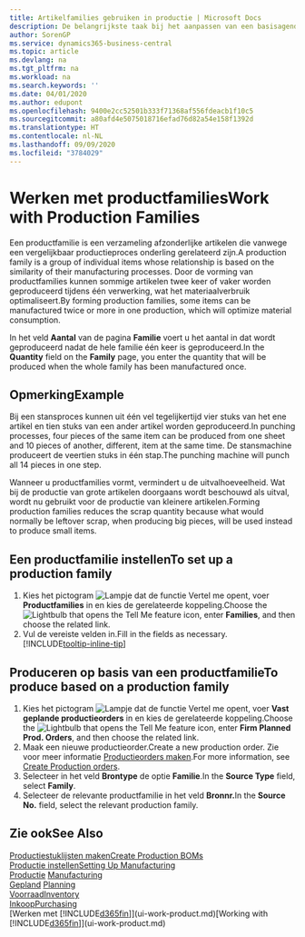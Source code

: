 ```yaml
---
title: Artikelfamilies gebruiken in productie | Microsoft Docs
description: De belangrijkste taak bij het aanpassen van een basisagenda voor uw bedrijf of voor een van uw zakelijke partners is het invoeren van wijzigingen in de statuswaarden Werkdag en Vrije dag.
author: SorenGP
ms.service: dynamics365-business-central
ms.topic: article
ms.devlang: na
ms.tgt_pltfrm: na
ms.workload: na
ms.search.keywords: ''
ms.date: 04/01/2020
ms.author: edupont
ms.openlocfilehash: 9400e2cc52501b333f71368af556fdeacb1f10c5
ms.sourcegitcommit: a80afd4e5075018716efad76d82a54e158f1392d
ms.translationtype: HT
ms.contentlocale: nl-NL
ms.lasthandoff: 09/09/2020
ms.locfileid: "3784029"
---
```

# <a name="work-with-production-families"></a><span data-ttu-id="d8dca-103">Werken met productfamilies</span><span class="sxs-lookup"><span data-stu-id="d8dca-103">Work with Production Families</span></span>
<span data-ttu-id="d8dca-104">Een productfamilie is een verzameling afzonderlijke artikelen die vanwege een vergelijkbaar productieproces onderling gerelateerd zijn.</span><span class="sxs-lookup"><span data-stu-id="d8dca-104">A production family is a group of individual items whose relationship is based on the similarity of their manufacturing processes.</span></span> <span data-ttu-id="d8dca-105">Door de vorming van productfamilies kunnen sommige artikelen twee keer of vaker worden geproduceerd tijdens één verwerking, wat het materiaalverbruik optimaliseert.</span><span class="sxs-lookup"><span data-stu-id="d8dca-105">By forming production families, some items can be manufactured twice or more in one production, which will optimize material consumption.</span></span>

<span data-ttu-id="d8dca-106">In het veld **Aantal** van de pagina **Familie** voert u het aantal in dat wordt geproduceerd nadat de hele familie één keer is geproduceerd.</span><span class="sxs-lookup"><span data-stu-id="d8dca-106">In the **Quantity** field on the **Family** page, you enter the quantity that will be produced when the whole family has been manufactured once.</span></span>

## <a name="example"></a><span data-ttu-id="d8dca-107">Opmerking</span><span class="sxs-lookup"><span data-stu-id="d8dca-107">Example</span></span>
<span data-ttu-id="d8dca-108">Bij een stansproces kunnen uit één vel tegelijkertijd vier stuks van het ene artikel en tien stuks van een ander artikel worden geproduceerd.</span><span class="sxs-lookup"><span data-stu-id="d8dca-108">In punching processes, four pieces of the same item can be produced from one sheet and 10 pieces of another, different, item at the same time.</span></span> <span data-ttu-id="d8dca-109">De stansmachine produceert de veertien stuks in één stap.</span><span class="sxs-lookup"><span data-stu-id="d8dca-109">The punching machine will punch all 14 pieces in one step.</span></span>

<span data-ttu-id="d8dca-110">Wanneer u productfamilies vormt, vermindert u de uitvalhoeveelheid. Wat bij de productie van grote artikelen doorgaans wordt beschouwd als uitval, wordt nu gebruikt voor de productie van kleinere artikelen.</span><span class="sxs-lookup"><span data-stu-id="d8dca-110">Forming production families reduces the scrap quantity because what would normally be leftover scrap, when producing big pieces, will be used instead to produce small items.</span></span>

## <a name="to-set-up-a-production-family"></a><span data-ttu-id="d8dca-111">Een productfamilie instellen</span><span class="sxs-lookup"><span data-stu-id="d8dca-111">To set up a production family</span></span>
1. <span data-ttu-id="d8dca-112">Kies het pictogram ![Lampje dat de functie Vertel me opent](media/ui-search/search_small.png "Vertel me wat u wilt doen"), voer **Productfamilies** in en kies de gerelateerde koppeling.</span><span class="sxs-lookup"><span data-stu-id="d8dca-112">Choose the ![Lightbulb that opens the Tell Me feature](media/ui-search/search_small.png "Tell me what you want to do") icon, enter **Families**, and then choose the related link.</span></span>
2. <span data-ttu-id="d8dca-113">Vul de vereiste velden in.</span><span class="sxs-lookup"><span data-stu-id="d8dca-113">Fill in the fields as necessary.</span></span> [!INCLUDE[tooltip-inline-tip](includes/tooltip-inline-tip_md.md)]

## <a name="to-produce-based-on-a-production-family"></a><span data-ttu-id="d8dca-114">Produceren op basis van een productfamilie</span><span class="sxs-lookup"><span data-stu-id="d8dca-114">To produce based on a production family</span></span>
1. <span data-ttu-id="d8dca-115">Kies het pictogram ![Lampje dat de functie Vertel me opent](media/ui-search/search_small.png "Vertel me wat u wilt doen"), voer **Vast geplande productieorders** in en kies de gerelateerde koppeling.</span><span class="sxs-lookup"><span data-stu-id="d8dca-115">Choose the ![Lightbulb that opens the Tell Me feature](media/ui-search/search_small.png "Tell me what you want to do") icon, enter **Firm Planned Prod. Orders**, and then choose the related link.</span></span>
2. <span data-ttu-id="d8dca-116">Maak een nieuwe productieorder.</span><span class="sxs-lookup"><span data-stu-id="d8dca-116">Create a new production order.</span></span> <span data-ttu-id="d8dca-117">Zie voor meer informatie [Productieorders maken](production-how-to-create-production-orders.md).</span><span class="sxs-lookup"><span data-stu-id="d8dca-117">For more information, see [Create Production orders](production-how-to-create-production-orders.md).</span></span>
3. <span data-ttu-id="d8dca-118">Selecteer in het veld **Brontype** de optie **Familie**.</span><span class="sxs-lookup"><span data-stu-id="d8dca-118">In the **Source Type** field, select **Family**.</span></span>  
4. <span data-ttu-id="d8dca-119">Selecteer de relevante productfamilie in het veld **Bronnr.**</span><span class="sxs-lookup"><span data-stu-id="d8dca-119">In the **Source No.** field, select the relevant production family.</span></span>

## <a name="see-also"></a><span data-ttu-id="d8dca-120">Zie ook</span><span class="sxs-lookup"><span data-stu-id="d8dca-120">See Also</span></span>
[<span data-ttu-id="d8dca-121">Productiestuklijsten maken</span><span class="sxs-lookup"><span data-stu-id="d8dca-121">Create Production BOMs</span></span>](production-how-to-create-production-boms.md)  
[<span data-ttu-id="d8dca-122">Productie instellen</span><span class="sxs-lookup"><span data-stu-id="d8dca-122">Setting Up Manufacturing</span></span>](production-configure-production-processes.md)  
<span data-ttu-id="d8dca-123">[Productie](production-manage-manufacturing.md)  </span><span class="sxs-lookup"><span data-stu-id="d8dca-123">[Manufacturing](production-manage-manufacturing.md)  </span></span>  
<span data-ttu-id="d8dca-124">[Gepland](production-planning.md) </span><span class="sxs-lookup"><span data-stu-id="d8dca-124">[Planning](production-planning.md) </span></span>  
[<span data-ttu-id="d8dca-125">Voorraad</span><span class="sxs-lookup"><span data-stu-id="d8dca-125">Inventory</span></span>](inventory-manage-inventory.md)  
[<span data-ttu-id="d8dca-126">Inkoop</span><span class="sxs-lookup"><span data-stu-id="d8dca-126">Purchasing</span></span>](purchasing-manage-purchasing.md)  
<span data-ttu-id="d8dca-127">[Werken met [!INCLUDE[d365fin](includes/d365fin_md.md)]](ui-work-product.md)</span><span class="sxs-lookup"><span data-stu-id="d8dca-127">[Working with [!INCLUDE[d365fin](includes/d365fin_md.md)]](ui-work-product.md)</span></span>
